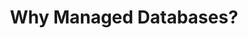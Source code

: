 ---
title: "Why Managed Databases?"
description: ""
banner: "images/exoscale-icon.svg"
weight: 2
tags: [databases]
level: "beginner"
categories: [exoscale,kubernetes]
---
